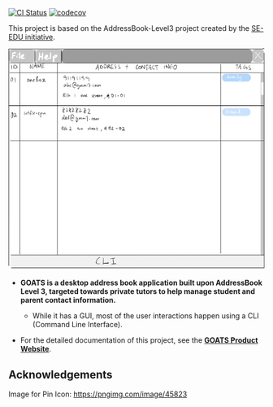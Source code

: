 [![CI Status](https://github.com/AY2425S1-CS2103T-T09-4/tp/workflows/Java%20CI/badge.svg)](https://github.com/AY2425S1-CS2103T-T09-4/tp/actions)
[![codecov](https://codecov.io/gh/AY2425S1-CS2103T-T09-4/tp/graph/badge.svg?token=7VC39YTFIK)](https://codecov.io/gh/AY2425S1-CS2103T-T09-4/tp)

This project is based on the AddressBook-Level3 project created by the [SE-EDU initiative](https://se-education.org).

![Ui](docs/images/Ui.png)

* **GOATS is a desktop address book application built upon AddressBook Level 3, targeted towards private tutors to help manage student and parent contact information.**<br>
  * While it has a GUI, most of the user interactions happen using a CLI (Command Line Interface).

* For the detailed documentation of this project, see the **[GOATS Product Website](https://ay2425s1-cs2103t-t09-4.github.io/tp/)**.

## Acknowledgements

Image for Pin Icon: https://pngimg.com/image/45823